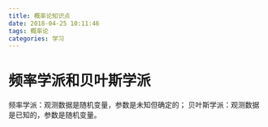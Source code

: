 ```yaml
---
title: 概率论知识点
date: 2018-04-25 10:11:46
tags: 概率论
categories: 学习
---
```

# 频率学派和贝叶斯学派
频率学派：观测数据是随机变量，参数是未知但确定的；
贝叶斯学派：观测数据是已知的，参数是随机变量。
